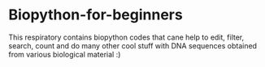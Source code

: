 # Biopython-for-beginners
This respiratory contains biopython codes that cane help to edit, filter, search, count and do many other cool stuff with DNA sequences obtained from various biological material :)
